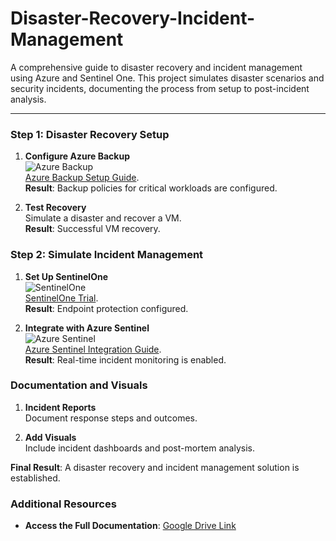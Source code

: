 # Disaster-Recovery-Incident-Management
A comprehensive guide to disaster recovery and incident management using Azure and Sentinel One. This project simulates disaster scenarios and security incidents, documenting the process from setup to post-incident analysis.

---

### **Step 1: Disaster Recovery Setup**

1. **Configure Azure Backup**  
   ![Azure Backup](https://img.shields.io/badge/Azure%20Backup-0078D4?logo=microsoft-azure&logoColor=white)  
   [Azure Backup Setup Guide](https://docs.microsoft.com/en-us/azure/backup/backup-overview).  
   **Result**: Backup policies for critical workloads are configured.

2. **Test Recovery**  
   Simulate a disaster and recover a VM.  
   **Result**: Successful VM recovery.

### **Step 2: Simulate Incident Management**

1. **Set Up SentinelOne**  
   ![SentinelOne](https://img.shields.io/badge/Sentinel%20One-5A5AFF?logo=sentinelone&logoColor=white)  
   [SentinelOne Trial](https://www.sentinelone.com/).  
   **Result**: Endpoint protection configured.

2. **Integrate with Azure Sentinel**  
   ![Azure Sentinel](https://img.shields.io/badge/Azure%20Sentinel-0089D6?logo=microsoft-azure&logoColor=white)  
   [Azure Sentinel Integration Guide](https://docs.microsoft.com/en-us/azure/sentinel/connect-sentinelone).  
   **Result**: Real-time incident monitoring is enabled.

### **Documentation and Visuals**

1. **Incident Reports**  
   Document response steps and outcomes.
   
2. **Add Visuals**  
   Include incident dashboards and post-mortem analysis.

**Final Result**: A disaster recovery and incident management solution is established.

### **Additional Resources**

- **Access the Full Documentation**: [Google Drive Link](https://drive.google.com/drive/folders/1-b3GqQeTCFnCHqBVDa3HmAPNFKJjF6AA)
